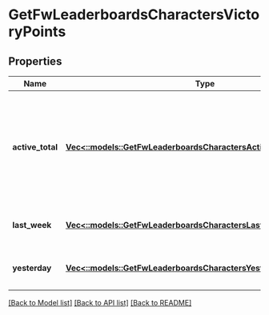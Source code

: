 # GetFwLeaderboardsCharactersVictoryPoints

## Properties
Name | Type | Description | Notes
------------ | ------------- | ------------- | -------------
**active_total** | [**Vec<::models::GetFwLeaderboardsCharactersActiveTotalActiveTotal1>**](get_fw_leaderboards_characters_active_total_active_total_1.md) | Top 100 ranking of pilots active in faction warfare by total victory points. A pilot is considered \&quot;active\&quot; if they have participated in faction warfare in the past 14 days | [default to null]
**last_week** | [**Vec<::models::GetFwLeaderboardsCharactersLastWeekLastWeek1>**](get_fw_leaderboards_characters_last_week_last_week_1.md) | Top 100 ranking of pilots by victory points in the past week | [default to null]
**yesterday** | [**Vec<::models::GetFwLeaderboardsCharactersYesterdayYesterday1>**](get_fw_leaderboards_characters_yesterday_yesterday_1.md) | Top 100 ranking of pilots by victory points in the past day | [default to null]

[[Back to Model list]](../README.md#documentation-for-models) [[Back to API list]](../README.md#documentation-for-api-endpoints) [[Back to README]](../README.md)


